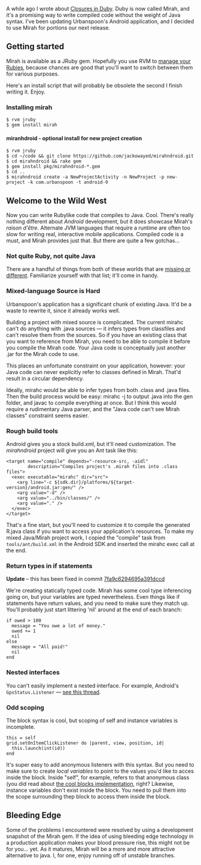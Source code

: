 A while ago I wrote about [Closures in Duby](../closures-in-java-ruby-and-duby/). Duby is now called Mirah, and it's a promising way to write compiled code without the weight of Java syntax. I've been updating Urbanspoon's Android application, and I decided to use Mirah for portions our next release.

## Getting started

Mirah is available as a JRuby gem. Hopefully you use RVM to [manage your Rubies](http://rvm.beginrescueend.com/), because chances are good that you'll want to switch between them for various purposes.

Here's an install script that will probably be obsolete the second I finish writing it. Enjoy.

### Installing mirah

    $ rvm jruby
    $ gem install mirah

#### miranhdroid - optional install for new project creation

    $ rvm jruby
    $ cd ~/code && git clone https://github.com/jackowayed/mirahndroid.git
    $ cd mirahndroid && rake gem
    $ gem install pkg/mirahndroid-*.gem
    $ cd ..
    $ mirahndroid create -a NewProjectActivity -n NewProject -p new-project -k com.urbanspoon -t android-9

## Welcome to the Wild West

Now you can write Rubylike code that compiles to Java. Cool. There's really nothing different about *Android* development, but it does showcase Mirah's *raison d'être*. Alternate JVM languages that require a runtime are often too slow for writing real, interactive mobile applications. Compiled code is a must, and Mirah provides just that. But there are quite a few gotchas...

### Not quite Ruby, not quite Java

There are a handful of things from both of these worlds that are [missing or different](https://gist.github.com/704274). Familiarize yourself with that list; it'll come in handy.

### Mixed-language Source is Hard

Urbanspoon's application has a significant chunk of existing Java. It'd be a waste to rewrite it, since it already works well.

Building a project with mixed source is complicated. The current mirahc can't do anything with .java sources &mdash; it infers types from classfiles and can't resolve them from the sources. So if you have an existing class that you want to reference from Mirah, you need to be able to compile it before you compile the Mirah code. Your Java code is conceptually just another .jar for the Mirah code to use.

This places an unfortunate constraint on your application, however: your Java code can never explicitly refer to classes defined in Mirah. That'd result in a circular dependency.

Ideally, mirahc would be able to infer types from both .class and .java files. Then the build process would be easy: mirahc -j to output .java into the gen folder, and javac to compile everything at once. But I think this would require a rudimentary Java parser, and the "Java code can't see Mirah classes" constraint seems easier.

### Rough build tools

Android gives you a stock build.xml, but it'll need customization. The *mirahndroid* project will give you an Ant task like this:

    <target name="compile" depends="-resource-src, -aidl"
            description="Compiles project's .mirah files into .class files">
      <exec executable="mirahc" dir="src">
        <arg line="-c ${sdk.dir}/platforms/${target-version}/android.jar:gen/" />
        <arg value="-d" />
        <arg value="../bin/classes/" />
        <arg value="." />
      </exec>
    </target>
    
That's a fine start, but you'll need to customize it to compile the generated R.java class if you want to access your application's resources. To make my mixed Java/Mirah project work, I copied the "compile" task from `tools/ant/build.xml` in the Android SDK and inserted the mirahc exec call at the end.

### Return types in if statements

**Update** &ndash; this has been fixed in commit [7fa9c6294695a391dccd](https://github.com/mirah/mirah/commit/7fa9c6294695a391dccdd3364f01c5c2213959bf)

We're creating statically typed code. Mirah has some cool type inferencing going on, but your variables are typed nevertheless. Even things like if statements have return values, and you need to make sure they match up. You'll probably just start littering 'nil' around at the end of each branch:

    if owed > 100
      message = "You owe a lot of money."
      owed += 1
      nil
    else
      message = "All paid!"
      nil
    end

### Nested interfaces

You can't easily implement a nested interface. For example, Android's `GpsStatus.Listener` &mdash; [see this thread](http://groups.google.com/group/mirah/browse_thread/thread/a86cf47e5f65619f).

### Odd scoping

The block syntax is cool, but scoping of self and instance variables is incomplete.

    this = self
    grid.setOnItemClickListener do |parent, view, position, id|
      this.launch(int(id))
    end

It's super easy to add anonymous listeners with this syntax. But you need to make sure to create *local variables* to point to the values you'd like to acces inside the block. Inside "self", for example, refers to that anonymous class (you did read about [the cool blocks implementation](../closures-in-java-ruby-and-duby/), right? Likewise, instance variables don't exist inside the block. You need to pull them into the scope surrounding thep block to access them inside the block.

## Bleeding Edge

Some of the problems I encountered were resolved by using a development snapshot of the Mirah gem. If the idea of using bleeding edge technology in a production application makes your blood pressure rise, this might not be for you... yet. As it matures, Mirah will be a more and more attractive alternative to java. I, for one, enjoy running off of unstable branches.
